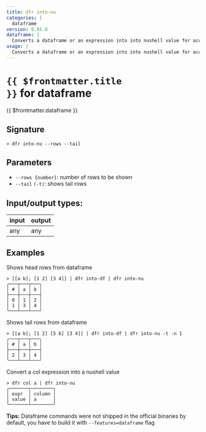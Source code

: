 ```yaml
---
title: dfr into-nu
categories: |
  dataframe
version: 0.85.0
dataframe: |
  Converts a dataframe or an expression into into nushell value for access and exploration.
usage: |
  Converts a dataframe or an expression into into nushell value for access and exploration.
---
```

<!-- This file is automatically generated. Please edit the command in https://github.com/nushell/nushell instead. -->

# <code>{{ $frontmatter.title }}</code> for dataframe

<div class='command-title'>{{ $frontmatter.dataframe }}</div>

## Signature

```> dfr into-nu --rows --tail```

## Parameters

 -  `--rows {number}`: number of rows to be shown
 -  `--tail` `(-t)`: shows tail rows


## Input/output types:

| input | output |
| ----- | ------ |
| any   | any    |

## Examples

Shows head rows from dataframe
```shell
> [[a b]; [1 2] [3 4]] | dfr into-df | dfr into-nu
╭───┬───┬───╮
│ # │ a │ b │
├───┼───┼───┤
│ 0 │ 1 │ 2 │
│ 1 │ 3 │ 4 │
╰───┴───┴───╯

```

Shows tail rows from dataframe
```shell
> [[a b]; [1 2] [5 6] [3 4]] | dfr into-df | dfr into-nu -t -n 1
╭───┬───┬───╮
│ # │ a │ b │
├───┼───┼───┤
│ 2 │ 3 │ 4 │
╰───┴───┴───╯

```

Convert a col expression into a nushell value
```shell
> dfr col a | dfr into-nu
╭───────┬────────╮
│ expr  │ column │
│ value │ a      │
╰───────┴────────╯
```


**Tips:** Dataframe commands were not shipped in the official binaries by default, you have to build it with `--features=dataframe` flag